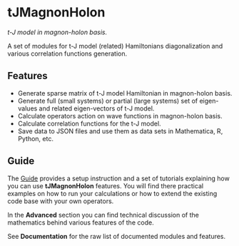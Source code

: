 # tJMagnonHolon

*t-J model in magnon-holon basis.*

A set of modules for t-J model (related) Hamiltonians diagonalization and various correlation functions generation.

## Features

- Generate sparse matrix of t-J model Hamiltonian in magnon-holon basis.
- Generate full (small systems) or partial (large systems) set of eigen-values and related eigen-vectors of t-J model.
- Calculate operators action on wave functions in magnon-holon basis.
- Calculate correlation functions for the t-J model.
- Save data to JSON files and use them as data sets in Mathematica, R, Python, etc.

## Guide

The [Guide](https://pwrzosek.github.io/tJMagnonHolon/) provides a setup instruction
and a set of tutorials explaining how you can use **tJMagnonHolon** features.
You will find there practical examples on how to run your calculations 
or how to extend the existing code base with your own operators.

In the **Advanced** section you can find technical discussion of the mathematics behind various features of the code.

See **Documentation** for the raw list of documented modules and features.
